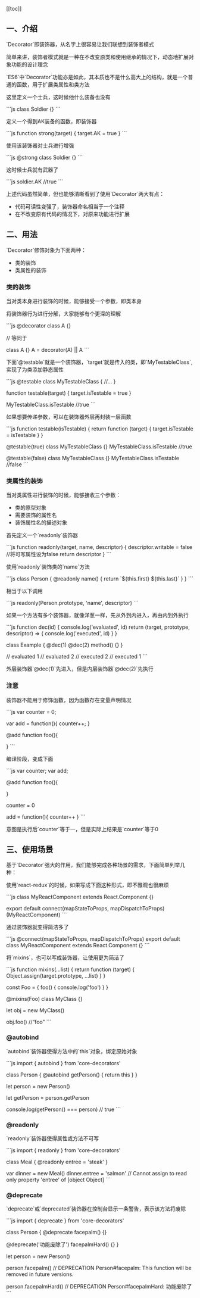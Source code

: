 [[toc]]

## 一、介绍

\`Decorator\`即装饰器，从名字上很容易让我们联想到装饰者模式

简单来讲，装饰者模式就是一种在不改变原类和使用继承的情况下，动态地扩展对象功能的设计理念

\`ES6\`中\`Decorator\`功能亦是如此，其本质也不是什么高大上的结构，就是一个普通的函数，用于扩展类属性和类方法

这里定义一个士兵，这时候他什么装备也没有

\`\`\`js
class Soldier {}
\`\`\`

定义一个得到AK装备的函数，即装饰器

\`\`\`js
function strong(target) {
  target.AK = true
}
\`\`\`

使用该装饰器对士兵进行增强

\`\`\`js
@strong
class Soldier {}
\`\`\`

这时候士兵就有武器了

\`\`\`js
soldier.AK //true
\`\`\`

上述代码虽然简单，但也能够清晰看到了使用\`Decorator\`两大有点：

- 代码可读性变强了，装饰器命名相当于一个注释
- 在不改变原有代码的情况下，对原来功能进行扩展

## 二、用法

\`Decorator\`修饰对象为下面两种：

- 类的装饰
- 类属性的装饰

### 类的装饰

当对类本身进行装饰的时候，能够接受一个参数，即类本身

将装饰器行为进行分解，大家能够有个更深的理解

\`\`\`js
@decorator
class A {}

// 等同于

class A {}
A = decorator(A) || A
\`\`\`

下面\`@testable\`就是一个装饰器，\`target\`就是传入的类，即\`MyTestableClass\`,实现了为类添加静态属性

\`\`\`js
@testable
class MyTestableClass {
  //...
}

function testable(target) {
  target.isTestable = true
}

MyTestableClass.isTestable //true
\`\`\`

如果想要传递参数，可以在装饰器外层再封装一层函数

\`\`\`js
function testable(isTestable) {
  return function (target) {
    target.isTestable = isTestable
  }
}

@testable(true)
class MyTestableClass {}
MyTestableClass.isTestable //true

@testable(false)
class MyTestableClass {}
MyTestableClass.isTestable //false
\`\`\`

### 类属性的装饰

当对类属性进行装饰的时候，能够接收三个参数：

- 类的原型对象
- 需要装饰的属性名
- 装饰属性名的描述对象

首先定义一个\`readonly\`装饰器

\`\`\`js
function readonly(target, name, descriptor) {
  descriptor.writable = false //将可写属性设为false
  return descriptor
}
\`\`\`

使用\`readonly\`装饰类的\`name\`方法

\`\`\`js
class Person {
  @readonly
  name() {
    return \`${this.first} ${this.last}\`
  }
}
\`\`\`

相当于以下调用

\`\`\`js
readonly(Person.prototype, 'name', descriptor)
\`\`\`

如果一个方法有多个装饰器，就像洋葱一样，先从外到内进入，再由内到外执行

\`\`\`js
function dec(id) {
  console.log('evaluated', id)
  return (target, prototype, descriptor) => {
    console.log('executed', id)
  }
}

class Example {
  @dec(1)
  @dec(2)
  method() {}
}

// evaluated 1
// evaluated 2
// executed 2
// executed 1
\`\`\`

外层装饰器\`@dec(1)\`先进入，但是内层装饰器\`@dec(2)\`先执行

### 注意

装饰器不能用于修饰函数，因为函数存在变量声明情况

\`\`\`js
var counter = 0;

var add = function(){
  counter++;
}

@add
function foo(){

}
\`\`\`

编译阶段，变成下面

\`\`\`js
var counter;
var add;

@add
function foo(){

}

counter = 0

add = function(){
  counter++
}
\`\`\`

意图是执行后\`counter\`等于一，但是实际上结果是\`counter\`等于0

## 三、使用场景

基于\`Decorator\`强大的作用，我们能够完成各种场景的需求，下面简单列举几种：

使用\`react-redux\`的时候，如果写成下面这种形式，即不雅观也很麻烦

\`\`\`js
class MyReactComponent extends React.Component {}

export default connect(mapStateToProps, mapDispatchToProps)(MyReactComponent)
\`\`\`

通过装饰器就变得简洁多了

\`\`\`js
@connect(mapStateToProps, mapDispatchToProps)
export default class MyReactComponent extends React.Component {}
\`\`\`

将\`mixins\`，也可以写成装饰器，让使用更为简洁了

\`\`\`js
function mixins(...list) {
  return function (target) {
    Object.assign(target.prototype, ...list)
  }
}

const Foo = {
  foo() {
    console.log('foo')
  }
}

@mixins(Foo)
class MyClass {}

let obj = new MyClass()

obj.foo() //“foo”
\`\`\`

### @autobind

\`autobind\`装饰器使得方法中的\`this\`对象，绑定原始对象

\`\`\`js
import { autobind } from 'core-decorators'

class Person {
  @autobind
  getPerson() {
    return this
  }
}

let person = new Person()

let getPerson = person.getPerson

console.log(getPerson() === person)
// true
\`\`\`

### @readonly

\`readonly\`装饰器使得属性或方法不可写

\`\`\`js
import { readonly } from 'core-decorators'

class Meal {
  @readonly
  entree = 'steak'
}

var dinner = new Meal()
dinner.entree = 'salmon'
// Cannot assign to read only property 'entree' of [object Object]
\`\`\`

### @deprecate

\`deprecate\`或\`deprecated\`装饰器在控制台显示一条警告，表示该方法将废除

\`\`\`js
import { deprecate } from 'core-decorators'

class Person {
  @deprecate
  facepalm() {}

  @deprecate('功能废除了')
  facepalmHard() {}
}

let person = new Person()

person.facepalm()
// DEPRECATION Person#facepalm: This function will be removed in future versions.

person.facepalmHard()
// DEPRECATION Person#facepalmHard: 功能废除了
\`\`\`
